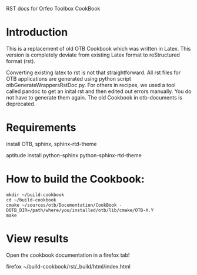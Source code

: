 RST docs for Orfeo Toolbox CookBook

Introduction
============

This is a replacement of old OTB Cookbook which was written in Latex. This version is completely deviate from existing Latex format to reStructured format (rst).

Converting existing latex to rst is not that straightforward. All rst files for OTB applications are generated using python script otbGenerateWrappersRstDoc.py.
For others in recipes, we used a tool called pandoc to get an inital rst and then edited out errors manually. You do not have to generate them again.
The old Cookbook in otb-documents is deprecated.

Requirements
============
install OTB, sphinx, sphinx-rtd-theme

aptitude install python-sphinx python-sphinx-rtd-theme

How to build the Cookbook:
==========================

    mkdir ~/build-cookbook
    cd ~/build-cookbook
    cmake ~/sources/otb/Documentation/CookBook -DOTB_DIR=/path/where/you/installed/otb/lib/cmake/OTB-X.Y
    make

View results
============

Open the cookbook documentation in a firefox tab!

firefox ~/build-cookbook/rst/_build/html/index.html
